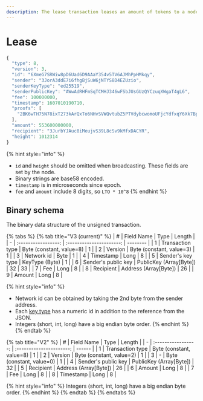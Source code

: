 ```yaml
---
description: The lease transaction leases an amount of tokens to a node for staking.
---
```


# Lease

```javascript
{
  "type": 8,
  "version": 3,
  "id": "6XmeG7SRWiw8pD6Uad6D9AAaY354v5TV6AJMhPpHMkqy",
  "sender": "3JorA3ddE7i6fhgBjSuW6jNTYS8D4EZUzio",
  "senderKeyType": "ed25519",
  "senderPublicKey": "AWwAdRHFmSqTCMHJ346wFSbJUsGUzQYCzuqXWgaT4gL6",
  "fee": 100000000,
  "timestamp": 1607010190710,
  "proofs": [
    "2BK6wTH75N78ixT273kArQxTo6NHvSVWQvtubZ5PTVdybcwomoUFjcYdfxqY6Xk7BpePjDbyr9aWdE5iZxQLq63J"
  ],
  "amount": 553600000000,
  "recipient": "3JurbYJAuc8iMeujvS39L8cSv9kMfxDACYR",
  "height": 1012314
}
```

{% hint style="info" %}
* `id` and `height` should be omitted when broadcasting. These fields are set by the node.
* Binary strings are base58 encoded.
* `timestamp` is in microseconds since epoch.
* `fee` and `amount` include 8 digits, so `LTO * 10^8`
{% endhint %}

## Binary schema

The binary data structure of the unsigned transaction.

{% tabs %}
{% tab title="V3 (current)" %}
| # |      Field Name     |           Type           | Length   |
| - | :-----------------: | :----------------------: | -------- |
| 1 |   Transaction type  | Byte (constant, value=8) | 1        |
| 2 |       Version       | Byte (constant, value=3) | 1        |
| 3 |      Network id     |           Byte           | 1        |
| 4 |      Timestamp      |           Long           | 8        |
| 5 |  Sender's key type  |      KeyType (Byte)      | 1        |
| 6 | Sender's public key | PublicKey (Array\[Byte]) | 32 \| 33 |
| 7 |         Fee         |           Long           | 8        |
| 8 |      Recipient      |  Address (Array\[Byte])  | 26       |
| 9 |        Amount       |           Long           | 8        |

{% hint style="info" %}
* Network id can be obtained by taking the 2nd byte from the sender address.
* Each [key type](../../accounts/#key-types) has a numeric id in addition to the reference from the JSON.
* Integers (short, int, long) have a big endian byte order.
{% endhint %}
{% endtab %}

{% tab title="V2" %}
| # |      Field Name     |           Type           | Length |
| - | :-----------------: | :----------------------: | ------ |
| 1 |   Transaction type  | Byte (constant, value=8) | 1      |
| 2 |       Version       | Byte (constant, value=2) | 1      |
| 3 |          -          | Byte (constant, value=0) | 1      |
| 4 | Sender's public key | PublicKey (Array\[Byte]) | 32     |
| 5 |      Recipient      |  Address (Array\[Byte])  | 26     |
| 6 |        Amount       |           Long           | 8      |
| 7 |         Fee         |           Long           | 8      |
| 8 |      Timestamp      |           Long           | 8      |

{% hint style="info" %}
Integers (short, int, long) have a big endian byte order.
{% endhint %}
{% endtab %}
{% endtabs %}
